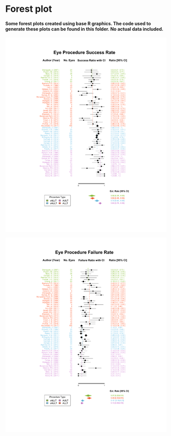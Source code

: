 # Forest plot

#### Some forest plots created using base R graphics. The code used to generate these plots can be found in this folder. No actual data included. 


![](https://github.com/mtpan/eye_plot/blob/master/eye_success.png)


![](https://github.com/mtpan/eye_plot/blob/master/eye_failure.png)


